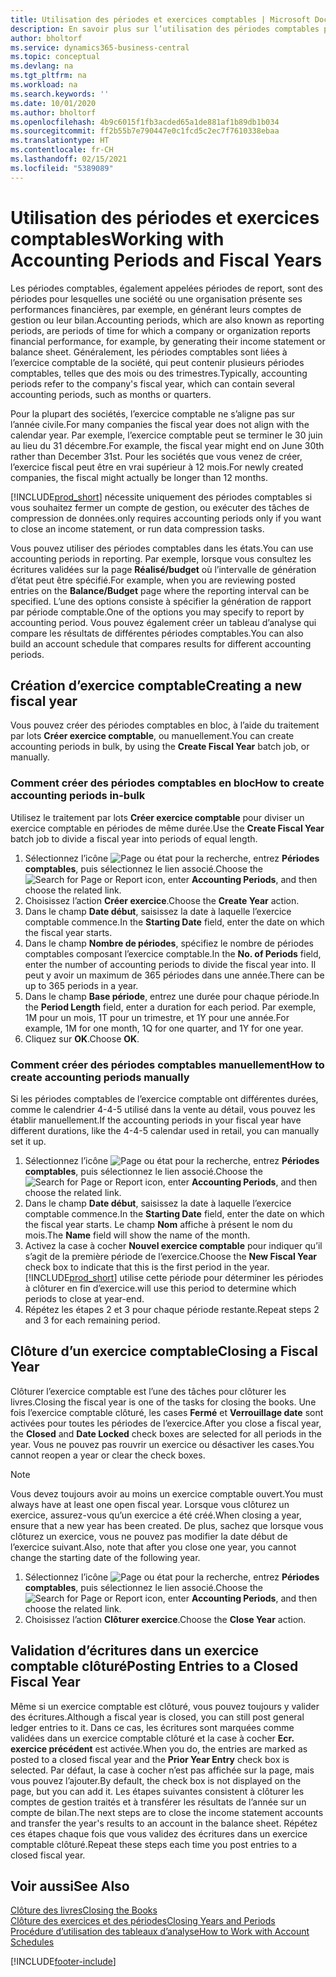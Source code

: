 ```yaml
---
title: Utilisation des périodes et exercices comptables | Microsoft Docs
description: En savoir plus sur l’utilisation des périodes comptables pour définir le moment où votre société fait état de ses performances financières.
author: bholtorf
ms.service: dynamics365-business-central
ms.topic: conceptual
ms.devlang: na
ms.tgt_pltfrm: na
ms.workload: na
ms.search.keywords: ''
ms.date: 10/01/2020
ms.author: bholtorf
ms.openlocfilehash: 4b9c6015f1fb3acded65a1de881af1b89db1b034
ms.sourcegitcommit: ff2b55b7e790447e0c1fcd5c2ec7f7610338ebaa
ms.translationtype: HT
ms.contentlocale: fr-CH
ms.lasthandoff: 02/15/2021
ms.locfileid: "5389089"
---
```

# <a name="working-with-accounting-periods-and-fiscal-years"></a><span data-ttu-id="bebbb-103">Utilisation des périodes et exercices comptables</span><span class="sxs-lookup"><span data-stu-id="bebbb-103">Working with Accounting Periods and Fiscal Years</span></span>

<span data-ttu-id="bebbb-104">Les périodes comptables, également appelées périodes de report, sont des périodes pour lesquelles une société ou une organisation présente ses performances financières, par exemple, en générant leurs comptes de gestion ou leur bilan.</span><span class="sxs-lookup"><span data-stu-id="bebbb-104">Accounting periods, which are also known as reporting periods, are periods of time for which a company or organization reports financial performance, for example, by generating their income statement or balance sheet.</span></span> <span data-ttu-id="bebbb-105">Généralement, les périodes comptables sont liées à l’exercice comptable de la société, qui peut contenir plusieurs périodes comptables, telles que des mois ou des trimestres.</span><span class="sxs-lookup"><span data-stu-id="bebbb-105">Typically, accounting periods refer to the company's fiscal year, which can contain several accounting periods, such as months or quarters.</span></span>

<span data-ttu-id="bebbb-106">Pour la plupart des sociétés, l’exercice comptable ne s’aligne pas sur l’année civile.</span><span class="sxs-lookup"><span data-stu-id="bebbb-106">For many companies the fiscal year does not align with the calendar year.</span></span> <span data-ttu-id="bebbb-107">Par exemple, l’exercice comptable peut se terminer le 30 juin au lieu du 31 décembre.</span><span class="sxs-lookup"><span data-stu-id="bebbb-107">For example, the fiscal year might end on June 30th rather than December 31st.</span></span> <span data-ttu-id="bebbb-108">Pour les sociétés que vous venez de créer, l’exercice fiscal peut être en vrai supérieur à 12 mois.</span><span class="sxs-lookup"><span data-stu-id="bebbb-108">For newly created companies, the fiscal might actually be longer than 12 months.</span></span>  

[!INCLUDE[prod_short](includes/prod_short.md)] <span data-ttu-id="bebbb-109">nécessite uniquement des périodes comptables si vous souhaitez fermer un compte de gestion, ou exécuter des tâches de compression de données.</span><span class="sxs-lookup"><span data-stu-id="bebbb-109">only requires accounting periods only if you want to close an income statement, or run data compression tasks.</span></span> 

<span data-ttu-id="bebbb-110">Vous pouvez utiliser des périodes comptables dans les états.</span><span class="sxs-lookup"><span data-stu-id="bebbb-110">You can use accounting periods in reporting.</span></span> <span data-ttu-id="bebbb-111">Par exemple, lorsque vous consultez les écritures validées sur la page **Réalisé/budget** où l’intervalle de génération d’état peut être spécifié.</span><span class="sxs-lookup"><span data-stu-id="bebbb-111">For example, when you are reviewing posted entries on the **Balance/Budget** page where the reporting interval can be specified.</span></span> <span data-ttu-id="bebbb-112">L’une des options consiste à spécifier la génération de rapport par période comptable.</span><span class="sxs-lookup"><span data-stu-id="bebbb-112">One of the options you may specify to report by accounting period.</span></span> <span data-ttu-id="bebbb-113">Vous pouvez également créer un tableau d’analyse qui compare les résultats de différentes périodes comptables.</span><span class="sxs-lookup"><span data-stu-id="bebbb-113">You can also build an account schedule that compares results for different accounting periods.</span></span>

## <a name="creating-a-new-fiscal-year"></a><span data-ttu-id="bebbb-114">Création d’exercice comptable</span><span class="sxs-lookup"><span data-stu-id="bebbb-114">Creating a new fiscal year</span></span>

<span data-ttu-id="bebbb-115">Vous pouvez créer des périodes comptables en bloc, à l’aide du traitement par lots **Créer exercice comptable**, ou manuellement.</span><span class="sxs-lookup"><span data-stu-id="bebbb-115">You can create accounting periods in bulk, by using the **Create Fiscal Year** batch job, or manually.</span></span>

### <a name="how-to-create-accounting-periods-in-bulk"></a><span data-ttu-id="bebbb-116">Comment créer des périodes comptables en bloc</span><span class="sxs-lookup"><span data-stu-id="bebbb-116">How to create accounting periods in-bulk</span></span>

<span data-ttu-id="bebbb-117">Utilisez le traitement par lots **Créer exercice comptable** pour diviser un exercice comptable en périodes de même durée.</span><span class="sxs-lookup"><span data-stu-id="bebbb-117">Use the **Create Fiscal Year** batch job to divide a fiscal year into periods of equal length.</span></span>  

1. <span data-ttu-id="bebbb-118">Sélectionnez l’icône ![Page ou état pour la recherche](media/ui-search/search_small.png "Icône Page ou état pour la recherche"), entrez **Périodes comptables**, puis sélectionnez le lien associé.</span><span class="sxs-lookup"><span data-stu-id="bebbb-118">Choose the ![Search for Page or Report](media/ui-search/search_small.png "Search for Page or Report icon") icon, enter **Accounting Periods**, and then choose the related link.</span></span>  
2. <span data-ttu-id="bebbb-119">Choisissez l’action **Créer exercice**.</span><span class="sxs-lookup"><span data-stu-id="bebbb-119">Choose the **Create Year** action.</span></span>  <!--What about the Scheduling option? Should we mention that? There's also the Report Output Type field...-->
3. <span data-ttu-id="bebbb-120">Dans le champ **Date début**, saisissez la date à laquelle l’exercice comptable commence.</span><span class="sxs-lookup"><span data-stu-id="bebbb-120">In the **Starting Date** field, enter the date on which the fiscal year starts.</span></span>  
4. <span data-ttu-id="bebbb-121">Dans le champ **Nombre de périodes**, spécifiez le nombre de périodes comptables composant l’exercice comptable.</span><span class="sxs-lookup"><span data-stu-id="bebbb-121">In the **No. of Periods** field, enter the number of accounting periods to divide the fiscal year into.</span></span> <span data-ttu-id="bebbb-122">Il peut y avoir un maximum de 365 périodes dans une année.</span><span class="sxs-lookup"><span data-stu-id="bebbb-122">There can be up to 365 periods in a year.</span></span>  
5. <span data-ttu-id="bebbb-123">Dans le champ **Base période**, entrez une durée pour chaque période.</span><span class="sxs-lookup"><span data-stu-id="bebbb-123">In the **Period Length** field, enter a duration for each period.</span></span> <span data-ttu-id="bebbb-124">Par exemple, 1M pour un mois, 1T pour un trimestre, et 1Y pour une année.</span><span class="sxs-lookup"><span data-stu-id="bebbb-124">For example, 1M for one month, 1Q for one quarter, and 1Y for one year.</span></span>  
6. <span data-ttu-id="bebbb-125">Cliquez sur **OK**.</span><span class="sxs-lookup"><span data-stu-id="bebbb-125">Choose **OK**.</span></span>  

### <a name="how-to-create-accounting-periods-manually"></a><span data-ttu-id="bebbb-126">Comment créer des périodes comptables manuellement</span><span class="sxs-lookup"><span data-stu-id="bebbb-126">How to create accounting periods manually</span></span>

<span data-ttu-id="bebbb-127">Si les périodes comptables de l’exercice comptable ont différentes durées, comme le calendrier 4-4-5 utilisé dans la vente au détail, vous pouvez les établir manuellement.</span><span class="sxs-lookup"><span data-stu-id="bebbb-127">If the accounting periods in your fiscal year have different durations, like the 4-4-5 calendar used in retail, you can manually set it up.</span></span>  
  
1. <span data-ttu-id="bebbb-128">Sélectionnez l’icône ![Page ou état pour la recherche](media/ui-search/search_small.png "Icône Page ou état pour la recherche"), entrez **Périodes comptables**, puis sélectionnez le lien associé.</span><span class="sxs-lookup"><span data-stu-id="bebbb-128">Choose the ![Search for Page or Report](media/ui-search/search_small.png "Search for Page or Report icon") icon, enter **Accounting Periods**, and then choose the related link.</span></span>  
2. <span data-ttu-id="bebbb-129">Dans le champ **Date début**, saisissez la date à laquelle l’exercice comptable commence.</span><span class="sxs-lookup"><span data-stu-id="bebbb-129">In the **Starting Date** field, enter the date on which the fiscal year starts.</span></span> <span data-ttu-id="bebbb-130">Le champ **Nom** affiche à présent le nom du mois.</span><span class="sxs-lookup"><span data-stu-id="bebbb-130">The **Name** field will show the name of the month.</span></span>  
3. <span data-ttu-id="bebbb-131">Activez la case à cocher **Nouvel exercice comptable** pour indiquer qu’il s’agit de la première période de l’exercice.</span><span class="sxs-lookup"><span data-stu-id="bebbb-131">Choose the **New Fiscal Year** check box to indicate that this is the first period in the year.</span></span> [!INCLUDE[prod_short](includes/prod_short.md)] <span data-ttu-id="bebbb-132">utilise cette période pour déterminer les périodes à clôturer en fin d’exercice.</span><span class="sxs-lookup"><span data-stu-id="bebbb-132">will use this period to determine which periods to close at year-end.</span></span>
4. <span data-ttu-id="bebbb-133">Répétez les étapes 2 et 3 pour chaque période restante.</span><span class="sxs-lookup"><span data-stu-id="bebbb-133">Repeat steps 2 and 3 for each remaining period.</span></span>  

## <a name="closing-a-fiscal-year"></a><span data-ttu-id="bebbb-134">Clôture d’un exercice comptable</span><span class="sxs-lookup"><span data-stu-id="bebbb-134">Closing a Fiscal Year</span></span>

<span data-ttu-id="bebbb-135">Clôturer l’exercice comptable est l’une des tâches pour clôturer les livres.</span><span class="sxs-lookup"><span data-stu-id="bebbb-135">Closing the fiscal year is one of the tasks for closing the books.</span></span> <span data-ttu-id="bebbb-136">Une fois l’exercice comptable clôturé, les cases **Fermé** et **Verrouillage date** sont activées pour toutes les périodes de l’exercice.</span><span class="sxs-lookup"><span data-stu-id="bebbb-136">After you close a fiscal year, the **Closed** and **Date Locked** check boxes are selected for all periods in the year.</span></span> <span data-ttu-id="bebbb-137">Vous ne pouvez pas rouvrir un exercice ou désactiver les cases.</span><span class="sxs-lookup"><span data-stu-id="bebbb-137">You cannot reopen a year or clear the check boxes.</span></span>

> [!NOTE]  
> <span data-ttu-id="bebbb-138">Vous devez toujours avoir au moins un exercice comptable ouvert.</span><span class="sxs-lookup"><span data-stu-id="bebbb-138">You must always have at least one open fiscal year.</span></span> <span data-ttu-id="bebbb-139">Lorsque vous clôturez un exercice, assurez-vous qu’un exercice a été créé.</span><span class="sxs-lookup"><span data-stu-id="bebbb-139">When closing a year, ensure that a new year has been created.</span></span> <span data-ttu-id="bebbb-140">De plus, sachez que lorsque vous clôturez un exercice, vous ne pouvez pas modifier la date début de l’exercice suivant.</span><span class="sxs-lookup"><span data-stu-id="bebbb-140">Also, note that after you close one year, you cannot change the starting date of the following year.</span></span>

1. <span data-ttu-id="bebbb-141">Sélectionnez l’icône ![Page ou état pour la recherche](media/ui-search/search_small.png "Icône Page ou état pour la recherche"), entrez **Périodes comptables**, puis sélectionnez le lien associé.</span><span class="sxs-lookup"><span data-stu-id="bebbb-141">Choose the ![Search for Page or Report](media/ui-search/search_small.png "Search for Page or Report icon") icon, enter **Accounting Periods**, and then choose the related link.</span></span>  
2. <span data-ttu-id="bebbb-142">Choisissez l’action **Clôturer exercice**.</span><span class="sxs-lookup"><span data-stu-id="bebbb-142">Choose the **Close Year** action.</span></span>  

## <a name="posting-entries-to-a-closed-fiscal-year"></a><span data-ttu-id="bebbb-143">Validation d’écritures dans un exercice comptable clôturé</span><span class="sxs-lookup"><span data-stu-id="bebbb-143">Posting Entries to a Closed Fiscal Year</span></span>

<span data-ttu-id="bebbb-144">Même si un exercice comptable est clôturé, vous pouvez toujours y valider des écritures.</span><span class="sxs-lookup"><span data-stu-id="bebbb-144">Although a fiscal year is closed, you can still post general ledger entries to it.</span></span> <span data-ttu-id="bebbb-145">Dans ce cas, les écritures sont marquées comme validées dans un exercice comptable clôturé et la case à cocher **Ecr. exercice précédent** est activée.</span><span class="sxs-lookup"><span data-stu-id="bebbb-145">When you do, the entries are marked as posted to a closed fiscal year and the **Prior Year Entry** check box is selected.</span></span> <span data-ttu-id="bebbb-146">Par défaut, la case à cocher n’est pas affichée sur la page, mais vous pouvez l’ajouter.</span><span class="sxs-lookup"><span data-stu-id="bebbb-146">By default, the check box is not displayed on the page, but you can add it.</span></span> <span data-ttu-id="bebbb-147">Les étapes suivantes consistent à clôturer les comptes de gestion traités et à transférer les résultats de l’année sur un compte de bilan.</span><span class="sxs-lookup"><span data-stu-id="bebbb-147">The next steps are to close the income statement accounts and transfer the year's results to an account in the balance sheet.</span></span> <span data-ttu-id="bebbb-148">Répétez ces étapes chaque fois que vous validez des écritures dans un exercice comptable clôturé.</span><span class="sxs-lookup"><span data-stu-id="bebbb-148">Repeat these steps each time you post entries to a closed fiscal year.</span></span>

## <a name="see-also"></a><span data-ttu-id="bebbb-149">Voir aussi</span><span class="sxs-lookup"><span data-stu-id="bebbb-149">See Also</span></span>

[<span data-ttu-id="bebbb-150">Clôture des livres</span><span class="sxs-lookup"><span data-stu-id="bebbb-150">Closing the Books</span></span>](year-close-books.md)  
[<span data-ttu-id="bebbb-151">Clôture des exercices et des périodes</span><span class="sxs-lookup"><span data-stu-id="bebbb-151">Closing Years and Periods</span></span>](year-close-years-periods.md)  
[<span data-ttu-id="bebbb-152">Procédure d’utilisation des tableaux d’analyse</span><span class="sxs-lookup"><span data-stu-id="bebbb-152">How to Work with Account Schedules</span></span>](bi-how-work-account-schedule.md)  


[!INCLUDE[footer-include](includes/footer-banner.md)]